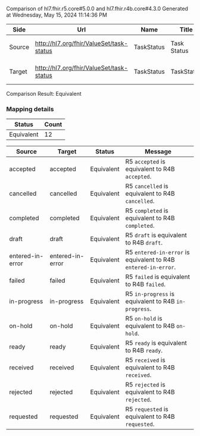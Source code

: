 Comparison of hl7.fhir.r5.core#5.0.0 and hl7.fhir.r4b.core#4.3.0
Generated at Wednesday, May 15, 2024 11:14:36 PM

| Side | Url | Name | Title | Description |
| --- | --- | --- | --- | --- |
| Source | http://hl7.org/fhir/ValueSet/task-status | TaskStatus | Task Status | The current status of the task. |
| Target | http://hl7.org/fhir/ValueSet/task-status | TaskStatus | TaskStatus | The current status of the task. |


Comparison Result: Equivalent


### Mapping details

| Status | Count |
| ------ | ----- |
Equivalent | 12 |


| Source | Target | Status | Message |
| ------ | ------ | ------ | ------- |
| accepted | accepted | Equivalent | R5 `accepted` is equivalent to R4B `accepted`. |
| cancelled | cancelled | Equivalent | R5 `cancelled` is equivalent to R4B `cancelled`. |
| completed | completed | Equivalent | R5 `completed` is equivalent to R4B `completed`. |
| draft | draft | Equivalent | R5 `draft` is equivalent to R4B `draft`. |
| entered-in-error | entered-in-error | Equivalent | R5 `entered-in-error` is equivalent to R4B `entered-in-error`. |
| failed | failed | Equivalent | R5 `failed` is equivalent to R4B `failed`. |
| in-progress | in-progress | Equivalent | R5 `in-progress` is equivalent to R4B `in-progress`. |
| on-hold | on-hold | Equivalent | R5 `on-hold` is equivalent to R4B `on-hold`. |
| ready | ready | Equivalent | R5 `ready` is equivalent to R4B `ready`. |
| received | received | Equivalent | R5 `received` is equivalent to R4B `received`. |
| rejected | rejected | Equivalent | R5 `rejected` is equivalent to R4B `rejected`. |
| requested | requested | Equivalent | R5 `requested` is equivalent to R4B `requested`. |

